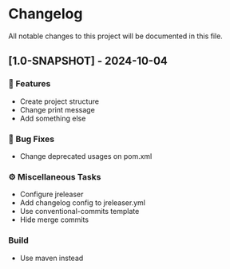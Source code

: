 # Changelog

All notable changes to this project will be documented in this file.

## [1.0-SNAPSHOT] - 2024-10-04

### 🚀 Features

- Create project structure
- Change print message
- Add something else

### 🐛 Bug Fixes

- Change deprecated usages on pom.xml

### ⚙️ Miscellaneous Tasks

- Configure jreleaser
- Add changelog config to jreleaser.yml
- Use conventional-commits template
- Hide merge commits

### Build

- Use maven instead

<!-- generated by git-cliff -->

